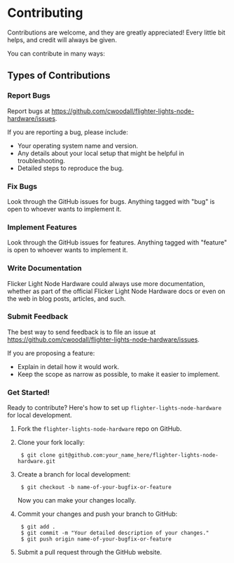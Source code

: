 # Contributing

Contributions are welcome, and they are greatly appreciated! Every
little bit helps, and credit will always be given.

You can contribute in many ways:

## Types of Contributions

### Report Bugs

Report bugs at https://github.com/cwoodall/flighter-lights-node-hardware/issues.

If you are reporting a bug, please include:

* Your operating system name and version.
* Any details about your local setup that might be helpful in troubleshooting.
* Detailed steps to reproduce the bug.

### Fix Bugs

Look through the GitHub issues for bugs. Anything tagged with "bug"
is open to whoever wants to implement it.

### Implement Features

Look through the GitHub issues for features. Anything tagged with "feature"
is open to whoever wants to implement it.

### Write Documentation

Flicker Light Node Hardware could always use more documentation, whether as part of the
official Flicker Light Node Hardware docs or even on the web in blog posts,
articles, and such.

### Submit Feedback

The best way to send feedback is to file an issue at https://github.com/cwoodall/flighter-lights-node-hardware/issues.

If you are proposing a feature:

* Explain in detail how it would work.
* Keep the scope as narrow as possible, to make it easier to implement.

### Get Started!

Ready to contribute? Here's how to set up `flighter-lights-node-hardware` for local development.

1. Fork the `flighter-lights-node-hardware` repo on GitHub.
2. Clone your fork locally:

        $ git clone git@github.com:your_name_here/flighter-lights-node-hardware.git

3. Create a branch for local development:

        $ git checkout -b name-of-your-bugfix-or-feature

   Now you can make your changes locally.

4. Commit your changes and push your branch to GitHub:

        $ git add .
        $ git commit -m "Your detailed description of your changes."
        $ git push origin name-of-your-bugfix-or-feature

5. Submit a pull request through the GitHub website.
